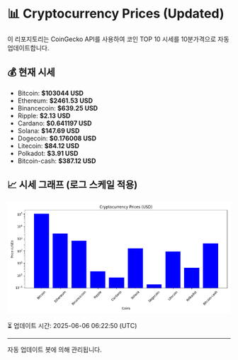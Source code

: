 
# 📊 Cryptocurrency Prices (Updated)

이 리포지토리는 CoinGecko API를 사용하여 코인 TOP 10 시세를 10분가격으로 자동 업데이트합니다.

## 💰 현재 시세
- Bitcoin: **$103044 USD**
- Ethereum: **$2461.53 USD**
- Binancecoin: **$639.25 USD**
- Ripple: **$2.13 USD**
- Cardano: **$0.641197 USD**
- Solana: **$147.69 USD**
- Dogecoin: **$0.176008 USD**
- Litecoin: **$84.12 USD**
- Polkadot: **$3.91 USD**
- Bitcoin-cash: **$387.12 USD**

## 📈 시세 그래프 (로그 스케일 적용)
![Crypto Prices](crypto_prices.png)

⏳ 업데이트 시간: 2025-06-06 06:22:50 (UTC)

---
자동 업데이트 봇에 의해 관리됩니다.

